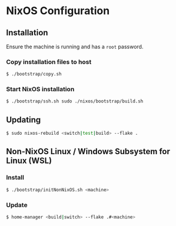 # NixOS Configuration

## Installation

Ensure the machine is running and has a `root` password.

### Copy installation files to host

``` bash
$ ./bootstrap/copy.sh
```

### Start NixOS installation

``` bash
$ ./bootstrap/ssh.sh sudo ./nixos/bootstrap/build.sh
```

## Updating

``` bash
$ sudo nixos-rebuild <switch|test|build> --flake .
```

## Non-NixOS Linux / Windows Subsystem for Linux (WSL)

### Install

``` bash
$ ./bootstrap/initNonNixOS.sh <machine>
```

### Update

``` bash
$ home-manager <build|switch> --flake .#<machine>
```

